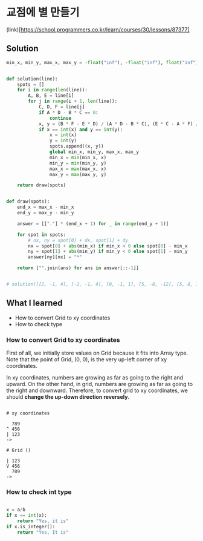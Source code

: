 # 교점에 별 만들기

(link)[https://school.programmers.co.kr/learn/courses/30/lessons/87377]

## Solution

```python
min_x, min_y, max_x, max_y = -float("inf"), -float("inf"), float("inf"), float("inf")


def solution(line):
    spots = []
    for i in range(len(line)):
        A, B, E = line[i]
        for j in range(i + 1, len(line)):
            C, D, F = line[j]
            if A * D - B * C == 0:
                continue
            x, y = (B * F - E * D) / (A * D - B * C), (E * C - A * F) / (A * D - B * C)
            if x == int(x) and y == int(y):
                x = int(x)
                y = int(y)
                spots.append((x, y))
                global min_x, min_y, max_x, max_y
                min_x = min(min_x, x)
                min_y = min(min_y, y)
                max_x = max(max_x, x)
                max_y = max(max_y, y)

    return draw(spots)


def draw(spots):
    end_x = max_x - min_x
    end_y = max_y - min_y

    answer = [["."] * (end_x + 1) for _ in range(end_y + 1)]

    for spot in spots:
        # nx, ny = spot[0] + dx, spot[1] + dy
        nx = spot[0] + abs(min_x) if min_x < 0 else spot[0] - min_x
        ny = spot[1] + abs(min_y) if min_y < 0 else spot[1] - min_y
        answer[ny][nx] = "*"

    return ["".join(ans) for ans in answer[::-1]]


# solution([[2, -1, 4], [-2, -1, 4], [0, -1, 1], [5, -8, -12], [5, 8, 12]])
```

## What I learned 

- How to convert Grid to xy coordinates
- How to check type 

### How to convert Grid to xy coordinates

First of all, we initially store values on Grid because it fits into Array type. Note that the point of Grid, (0, 0), is the very up-left corner of xy coordinates. 

In xy coordinates, numbers are growing as far as going to the right and upward. On the other hand, in grid, numbers are growing as far as going to the right and downward. Therefore, to convert grid to xy coordinates, we should **change the up-down direction reversely**.

```

# xy coordinates

  789
^ 456
| 123
->

# Grid ()

| 123
V 456
  789
->

```

### How to check int type

```python

x = a/b
if x == int(x):
    return "Yes, it is"
if x.is_integer():
    return "Yes, It is"

```
